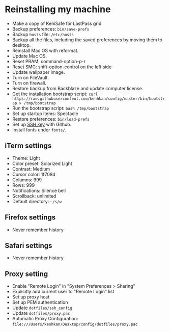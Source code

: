 # Reinstalling my machine

- Make a copy of KeniSafe for LastPass grid
- Backup preferences: `bin/save-prefs`
- Backup `hosts` file: `/etc/hosts`
- Backup all the files, including the saved preferences by moving them to
  desktop.
- Reinstall Mac OS with reformat.
- Update Mac OS.
- Reset PRAM: command-option-p-r
- Reset SMC: shift-option-control on the left side
- Update wallpaper image.
- Turn on FileVault.
- Turn on firewall.
- Restore backup from Backblaze and update computer license.
- Get the installation bootstrap script:
  `curl https://raw.githubusercontent.com/kenhkan/config/master/bin/bootstrap > /tmp/bootstrap`
- Run the bootstrap script: `bash /tmp/bootstrap`
- Set up startup items: Spectacle
- Restore preferences: `bin/load-prefs`
- Set up [SSH key](https://github.com/settings/keys) with Github.
- Install fonts under `fonts/`.

## iTerm settings

- Theme: Light
- Color preset: Solarized Light
- Contrast: Medium
- Cursor color: 1f708d
- Columns: 999
- Rows: 999
- Notifications: Silence bell
- Scrollback: unlimited
- Default directory: `~/s/w`

## Firefox settings

- Never remember history

## Safari settings

- Never remember history

## Proxy setting

- Enable "Remote Login" in "System Preferences > Sharing"
- Explicitly add current user to "Remote Login" list
- Set up proxy host
- Set up PEM authentication
- Update `dotfiles/ssh_config`
- Update `dotfiles/proxy.pac`
- Automatic Proxy Configuration: `file:///Users/kenhkan/Desktop/config/dotfiles/proxy.pac`
